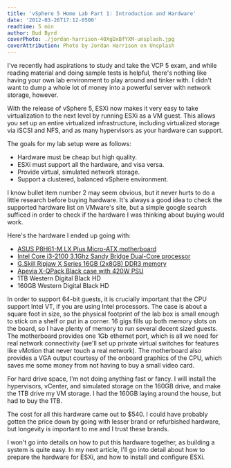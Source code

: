 ```yaml
---
title: 'vSphere 5 Home Lab Part 1: Introduction and Hardware'
date: '2012-03-26T17:12-0500'
readtime: 5 min
author: Bud Byrd
coverPhoto: ./jordan-harrison-40XgDxBfYXM-unsplash.jpg
coverAttribution: Photo by Jordan Harrison on Unsplash
---
```


I've recently had aspirations to study and take the VCP 5 exam, and while reading material and doing sample tests is helpful, there's nothing like having your own lab environment to play around and tinker with.  I didn't want to dump a whole lot of money into a powerful server with network storage, however.

With the release of vSphere 5, ESXi now makes it very easy to take virtualization to the next level by running ESXi as a VM guest.  This allows you set up an entire virtualized infrastructure, including virtualized storage via iSCSI and NFS, and as many hypervisors as your hardware can support.


The goals for my lab setup were as follows:

* Hardware must be cheap but high quality.
* ESXi must support all the hardware, and visa versa.
* Provide virtual, simulated network storage.
* Support a clustered, balanced vSphere environment.

I know bullet item number 2 may seem obvious, but it never hurts to do a little research before buying hardware.  It's always a good idea to check the supported hardware list on VMware's site, but a simple google search sufficed in order to check if the hardware I was thinking about buying would work.

Here's the hardware I ended up going with:

* [ASUS P8H61-M LX Plus Micro-ATX motherboard](http://www.newegg.com/Product/Product.aspx?Item=N82E16813131793)
* [Intel Core i3-2100 3.1Ghz Sandy Bridge Dual-Core processor](http://www.newegg.com/Product/Product.aspx?Item=N82E16819115078)
* [G.Skill Ripjaw X Series 16GB (2x8GB) DDR3 memory](http://www.newegg.com/Product/Product.aspx?Item=N82E16820231486)
* [Apevia X-QPack Black case with 420W PSU](http://www.newegg.com/Product/Product.aspx?Item=N82E16811144162)
* 1TB Western Digital Black HD
* 160GB Western Digital Black HD

In order to support 64-bit guests, it is crucially important that the CPU support Intel VT, if you are using Intel processors.  The case is about a square foot in size, so the physical footprint of the lab box is small enough to stick on a shelf or put in a corner.  16 gigs fills up both memory slots on the board, so I have plenty of memory to run several decent sized guests.  The motherboard provides one 1Gb ethernet port, which is all we need for real network connectivity (we'll set up private virtual switches for features like vMotion that never touch a real network).  The motherboard also provides a VGA output courtesy of the onboard graphics of the CPU, which saves me some money from not having to buy a small video card.

For hard drive space, I'm not doing anything fast or fancy.  I will install the hypervisors, vCenter, and simulated storage on the 160GB drive, and make the 1TB drive my VM storage.  I had the 160GB laying around the house, but had to buy the 1TB.

The cost for all this hardware came out to $540.  I could have probably gotten the price down by going with lesser brand or refurbished hardware, but longevity is important to me and I trust these brands.

I won't go into details on how to put this hardware together, as building a system is quite easy.  In my next article, I'll go into detail about how to prepare the hardware for ESXi, and how to install and configure ESXi.
